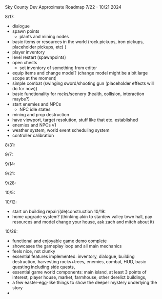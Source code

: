 Sky County Dev Approximate Roadmap 7/22 - 10/21 2024

8/17:
- dialogue
- spawn points
    - plants and mining nodes
- basic items or resources in the world (rock pickups, iron pickups, placeholder pickups, etc) (
- player inventory 
- level restart (spawnpoints)
- open chests
    - set inventory of something from editor
- equip items and change model? (change model might be a bit large scope at the moment)
- simple combat (swinging sword/shooting gun (placeholder effects will do for now))
- basic functionality for rocks/scenery (health, collision, interaction maybe?)
- start enemies and NPCs
    - NPC idle states
- mining and prop destruction
- have viewport, target resolution, stuff like that etc. established 
- enemies and NPCs v1
- weather system, world event scheduling system
- controller calibration


8/31:

9/7:  

9/14:

9/21:

9/28:

10/5:

10/12:
- start on building repair/(de)construction
10/19:
- home upgrade system? (thinking akin to stardew valley town hall, pay resources and model change your house, ask zach and mitch about it)

10/26:
- functional and enjoyable game demo complete
- showcases the gameplay loop and all main mechanics
- feels nice, not clunky
- essential features implemented: inventory, dialogue, building destruction, harvesting rocks+trees, enemies, combat, HUD, basic questing including side quests, 
- essential game world components: main island, at least 3 points of interest, player house, market, farmhouse, other derelict buildings, 
- a few easter-egg-like things to show the deeper mystery underlying the story
- 


